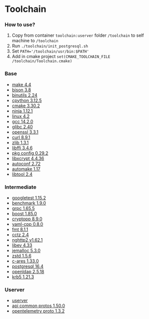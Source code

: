 # Toolchain

### How to use?
1. Copy from container `toolchain:userver` folder `/toolchain` to self machine to `/toolchain`
2. Run `./toolchain/init_postgresql.sh`
4. Set `PATH='/toolchain/usr/bin:$PATH'`
3. Add in cmake project `set(CMAKE_TOOLCHAIN_FILE /toolchain/Toolchain.cmake)`

### Base
- [make 4.4](https://ftp.gnu.org/gnu/make/make-4.4.tar.gz)
- [bison 3.8](https://ftp.gnu.org/gnu/bison/bison-3.8.tar.gz)
- [binutils 2.24](https://ftp.gnu.org/gnu/binutils/binutils-2.24.tar.gz)
- [cpython 3.12.5](https://github.com/python/cpython/archive/refs/tags/v3.12.5.tar.gz)
- [cmake 3.30.2](https://github.com/Kitware/CMake/archive/refs/tags/v3.30.2.tar.gz)
- [ninja 1.12.1](https://github.com/ninja-build/ninja/archive/refs/tags/v1.12.1.tar.gz)
- [linux 4.2](https://github.com/torvalds/linux/archive/refs/tags/v4.2.tar.gz)
- [gcc 14.2.0](https://ftp.gnu.org/gnu/gcc/gcc-14.2.0/gcc-14.2.0.tar.gz)
- [glibc 2.40](http://ftp.gnu.org/gnu/glibc/glibc-2.40.tar.gz)
- [openssl 3.3.1](https://github.com/openssl/openssl/archive/refs/tags/openssl-3.3.1.tar.gz)
- [curl 8.9.1](https://github.com/curl/curl/archive/refs/tags/curl-8_9_1.tar.gz)
- [zlib 1.3.1](https://github.com/madler/zlib/archive/refs/tags/v1.3.1.tar.gz)
- [libffi 3.4.6](https://github.com/libffi/libffi/archive/refs/tags/v3.4.6.tar.gz)
- [pkg config 0.29.2](https://pkgconfig.freedesktop.org/releases/pkg-config-0.29.2.tar.gz)
- [libxcrypt 4.4.36](https://github.com/besser82/libxcrypt/archive/refs/tags/v4.4.36.tar.gz)
- [autoconf 2.72](https://ftp.gnu.org/gnu/autoconf/autoconf-2.72.tar.gz)
- [automake 1.17](https://ftp.gnu.org/gnu/automake/automake-1.17.tar.gz)
- [libtool 2.4](https://ftp.gnu.org/gnu/libtool/libtool-2.4.tar.gz)

### Intermediate
- [googletest 1.15.2](https://github.com/google/googletest/archive/refs/tags/v1.15.2.tar.gz)
- [benchmark 1.9.0](https://github.com/google/benchmark/archive/refs/tags/v1.9.0.tar.gz)
- [grpc 1.65.5](https://github.com/grpc/grpc/archive/refs/tags/v1.65.5.tar.gz)
- [boost 1.85.0](https://github.com/boostorg/boost/releases/download/boost-1.85.0/boost-1.85.0-cmake.tar.gz)
- [cryptopp 8.9.0](https://github.com/abdes/cryptopp-cmake/archive/refs/tags/CRYPTOPP_8_9_0.tar.gz)
- [yaml-cpp 0.8.0](https://github.com/jbeder/yaml-cpp/archive/refs/tags/0.8.0.tar.gz)
- [fmt 8.1.1](https://github.com/fmtlib/fmt/archive/refs/tags/8.1.1.tar.gz)
- [cctz 2.4](https://github.com/google/cctz/archive/refs/tags/v2.4.tar.gz)
- [nghttp2 v1.62.1](https://github.com/nghttp2/nghttp2/archive/refs/tags/v1.62.1.tar.gz)
- [libev 4.33](http://dist.schmorp.de/libev/libev-4.33.tar.gz)
- [jemalloc 5.3.0](https://github.com/jemalloc/jemalloc/archive/refs/tags/5.3.0.tar.gz)
- [zstd 1.5.6](https://github.com/facebook/zstd/releases/tag/v1.5.6)
- [c-ares 1.33.0](https://github.com/c-ares/c-ares/archive/refs/tags/v1.33.0.tar.gz)
- [postgresql 16.4](https://ftp.postgresql.org/pub/source/v16.4/postgresql-16.4.tar.gz)
- [openldap 2.5.18](https://github.com/openldap/openldap/archive/refs/tags/OPENLDAP_REL_ENG_2_5_18.tar.gz)
- [krb5 1.21.3](https://github.com/krb5/krb5/archive/refs/tags/krb5-1.21.3-final.tar.gz)

### Userver
- [userver](https://github.com/userver-framework/userver.git)
- [api common protos 1.50.0](https://github.com/googleapis/api-common-protos/archive/refs/tags/1.50.0.tar.gz)
- [opentelemetry proto 1.3.2](https://github.com/open-telemetry/opentelemetry-proto/archive/refs/tags/v1.3.2.tar.gz)